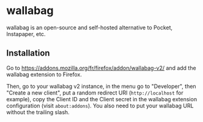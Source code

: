 # wallabag

wallabag is an open-source and self-hosted alternative to Pocket, Instapaper, etc.

## Installation

Go to https://addons.mozilla.org/fr/firefox/addon/wallabag-v2/ and add the wallabag extension to Firefox.

Then, go to your wallabag v2 instance, in the menu go to "Developer", then "Create a new client", put a random redirect URI (`http://localhost` for example), copy the Client ID and the Client secret in the wallabag extension configuration (visit `about:addons`). You also need to put your wallabag URL without the trailing slash.
